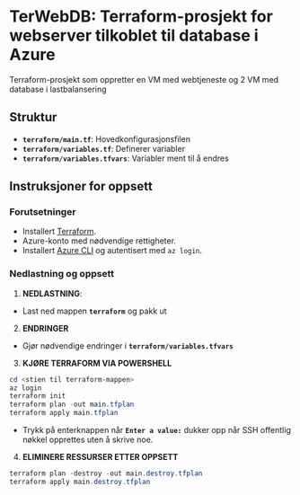 # TerWebDB: Terraform-prosjekt for webserver tilkoblet til database i Azure

Terraform-prosjekt som oppretter en VM med webtjeneste og 2 VM med database i lastbalansering

## Struktur

- **`terraform/main.tf`**: Hovedkonfigurasjonsfilen
- **`terraform/variables.tf`**: Definerer variabler
- **`terraform/variables.tfvars`**: Variabler ment til å endres

## Instruksjoner for oppsett

### Forutsetninger

- Installert [Terraform](https://developer.hashicorp.com/terraform/tutorials/aws-get-started/install-cli).
- Azure-konto med nødvendige rettigheter.
- Installert [Azure CLI](https://learn.microsoft.com/en-us/cli/azure/install-azure-cli-windows?tabs=azure-cli) og autentisert med `az login`.

### Nedlastning og oppsett

1. **NEDLASTNING**:
- Last ned mappen **`terraform`** og pakk ut
2. **ENDRINGER**
- Gjør nødvendige endringer i **`terraform/variables.tfvars`**
3. **KJØRE TERRAFORM VIA POWERSHELL**
  ```powershell
  cd <stien til terraform-mappen>
  az login
  terraform init
  terraform plan -out main.tfplan
  terraform apply main.tfplan
  ```
- Trykk på enterknappen når **`Enter a value:`** dukker opp når SSH offentlig nøkkel opprettes uten å skrive noe.
4. **ELIMINERE RESSURSER ETTER OPPSETT**
  ```powershell
  terraform plan -destroy -out main.destroy.tfplan
  terraform apply main.destroy.tfplan
  ```
